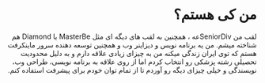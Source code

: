 <div dir="rtl">
<h1>من کی هستم؟</h1>
  لقب من SeniorDivعه ، همچنین به لقب های دیگه ای مثل MasterBe یا Diamond هم شناخته میشم.
من یه برنامه نویس و دیزاینر وب و همچنین توسعه دهنده سرور ماینکرفت هستم که توی ایران زندگی میکنه
من به چیزای زیادی علاقه دارم و به دلیل محدودیت تحصیلی رشته پزشکی رو انتخاب کردم اما از روی علاقه به برنامه نویسی، طراحی وب، نویسندگی و خیلی چیزای دیگه رو آوردم تا از تمام توان خودم برای پیشرفت استفاده کنم.
</div>
